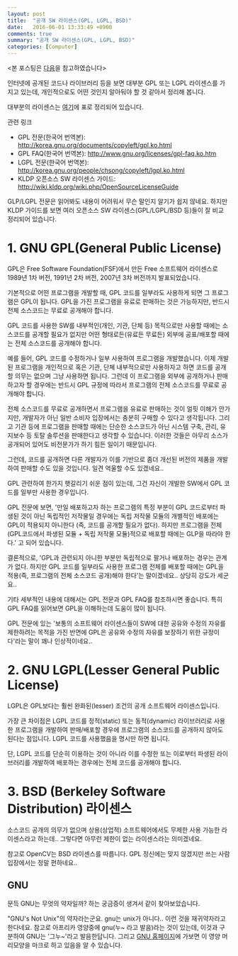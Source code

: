 ```yaml
---
layout: post
title:  "공개 SW 라이센스(GPL, LGPL, BSD)"
date:   2016-06-01 13:33:49 +0900
comments: true
summary: "공개 SW 라이센스(GPL, LGPL, BSD)"
categories: [Computer]
---
```


<본 포스팅은 [다음](http://darkpgmr.tistory.com/89)을 참고하였습니다>

인터넷에 공개된 코드나 라이브러리 등을 보면 대부분 GPL 또는 LGPL 라이센스를 가지고 있는데, 개인적으로도 어떤 것인지 알아둬야 할 것 같아서 정리해 봅니다.

대부분의 라이센스는 [여기](https://www.olis.or.kr/ossw/license/compareGuide.do)에 표로 정리되어 있습니다.


관련 링크

* GPL 전문(한국어 번역본): http://korea.gnu.org/documents/copyleft/gpl.ko.html
* GPL FAQ(한국어 번역본): http://www.gnu.org/licenses/gpl-faq.ko.htm
* LGPL 전문(한국어 번역본): http://korea.gnu.org/people/chsong/copyleft/lgpl.ko.html
* KLDP 오픈소스 SW 라이센스 가이드: http://wiki.kldp.org/wiki.php/OpenSourceLicenseGuide

GLP/LGPL 전문은 읽어봐도 내용이 어려워서 무슨 말인지 알기가 쉽지 않네요. 하지만 KLDP 가이드를 보면 여러 오픈소스 SW 라이센스(GPL/LGPL/BSD 등)들이 잘 비교 정리되어 있습니다.


# 1. GNU GPL(General Public License)

GPL은 Free Software Foundation(FSF)에서 만든 Free 소프트웨어 라이센스로 1989년 1차 버전, 1991년 2차 버전, 2007년 3차 버전까지 발표되었습니다.

기본적으로 어떤 프로그램을 개발할 때, GPL 코드를 일부라도 사용하게 되면 그 프로그램은 GPL이 됩니다. GPL을 가진 프로그램을 유료로 판매하는 것은 가능하지만, 반드시 전체 소스코드는 무료로 공개해야 합니다.

GPL 코드를 사용한 SW를 내부적인(개인, 기관, 단체 등) 목적으로만 사용할 때에는 소스코드를 공개할 필요가 없지만 어떤 형태로든(유료든 무료든) 외부에 공표/배포할 때에는 전체 소스코드를 공개해야 합니다.

예를 들어, GPL 코드를 수정하거나 일부 사용하여 프로그램을 개발했습니다. 이제 개발된 프로그램을 개인적으로 혹은 기관, 단쳬 내부적으로만 사용하자고 하면 코드를 공개할 의무는 없으며 그냥 사용하면 됩니다. 그런데 이 프로그램을 외부에 공개하거나 판매하고자 할 경우에는 반드시 GPL 규정에 따라서 프로그램의 전체 소스코드를 무료로 공개해야 합니다.

전체 소스코드를 무료로 공개하면서 프로그램을 유료로 판매하는 것이 얼핏 이해가 안가지만, 개발자가 아닌 일반 소비자 입장에서는 충분히 구매할 수 있다고 생각됩니다. 그리고 기관 등에 프로그램을 판매할 때에는 단순한 소스코드가 아닌 시스템 구축, 관리, 유지보수 등 토탈 솔루션을 판매한다고 생각할 수 있습니다. 이러한 것들은 아무리 소스가 공개되어 있어도 비전문가가 하기 힘든 일이기 때문입니다.

그런데, 코드를 공개하면 다른 개발자가 이를 기반으로 좀더 개선된 버전의 제품을 개발하여 판매할 수도 있을 것입니다. 일견 억울할 수도 있겠네요..

GPL 관련하여 한가지 햇갈리기 쉬운 점이 있는데, 그건 자신이 개발한 SW에서 GPL 코드를 일부만 사용한 경우입니다.

GPL 전문에 보면, '만일 배포하고자 하는 프로그램의 특정 부분이 GPL 코드로부터 파생된 것이 아닌 독립적인 저작물일 경우에는 독립 저작물 모듈의 개별적인 배포에는 GPL이 적용되지 아니한다 (즉, 코드를 공개할 필요가 없다). 하지만 프로그램을 전체(GPL코드에서 파생된 모듈 + 독립 저작물 모듈)적으로 배포할 때에는 GLP을 따라야 한다.' 고 되어 있습니다.

결론적으로, 'GPL과 관련되지 아니한 부분만 독립적으로 팔거나 배포하는 경우는 관계가 없다. 하지만 GPL 코드를 일부라도 사용한 프로그램 전체를 배포할 때에는 GPL을 적용(즉, 프로그램의 전체 소스코드 공개)해야 한다'는 말이겠네요.. 상당히 강도가 세군요..

기타 세부적인 내용에 대해서는 GPL 전문과 GPL FAQ를 참조하시면 좋습니다. 특히 GPL FAQ를 읽어보면 GPL을 이해하는데 도움이 많이 됩니다.

GPL 전문에 있는 '보통의 소프트웨어 라이센스들이 SW에 대한 공유와 수정의 자유를 제한하려는 목적을 가진 반면에 GPL은 공유와 수정의 자유를 보장하기 위한 규정이다'라는 말이 꽤나 인상적이네요..


# 2. GNU LGPL(Lesser General Public License)

LGPL은 GPL보다는 훨씬 완화된(lesser) 조건의 공개 소프트웨어 라이센스입니다.

가장 큰 차이점은 LGPL 코드를 정적(static) 또는 동적(dynamic) 라이브러리로 사용한 프로그램을 개발하여 판매/배포할 경우에 프로그램의 소스코드를 공개하지 않아도 된다는 점입니다. LGPL 코드를 사용했음을 명시만 하면 됩니다.

단, LGPL 코드를 단순히 이용하는 것이 아니라 이를 수정한 또는 이로부터 파생된 라이브러리를 개발하여 배포하는 경우에는 전체 코드를 공개해야 합니다.


# 3. BSD (Berkeley Software Distribution) 라이센스

소스코드 공개의 의무가 없으며 상용(상업적) 소프트웨어에서도 무제한 사용 가능한 라이센스라고 하는데.. 그렇다면 아무런 제한이 없는 라이센스라는 의미겠네요.

참고로 OpenCV는 BSD 라이센스를 따릅니다. GPL 정신에는 맞지 않겠지만 쓰는 사람 입장에서는 정말 편하네요..


## GNU

문득 GNU는 무엇의 약자일까? 하는 궁금증이 생겨서 같이 찾아보았습니다.

"GNU's Not Unix"의 약자라는군요. gnu는 unix가 아니다..
이런 것을 재귀약자라고 한다네요.
참고로 아프리카 영양중에 gnu(누~ 라고 발음)라는 것이 있는데, 이것과 구분하여 GNU는 '그누~'라고 발음한답니다. 그리고 [GNU 홈페이지](http://www.gnu.org/)에 가보면 이 영양 머리모양을 마크로 하고 있음을 알 수 있습니다.


